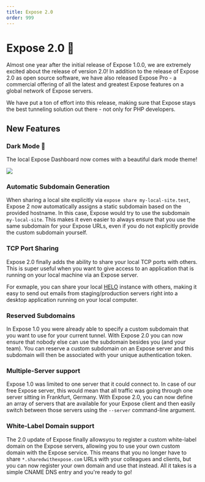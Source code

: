 ```yaml
---
title: Expose 2.0
order: 999
---
```


# Expose 2.0 🥳

Almost one year after the initial release of Expose 1.0.0, we are extremely excited about the release of version 2.0! 
In addition to the release of Expose 2.0 as open source software, we have also released Expose Pro - a commercial offering of all the latest and greatest Expose features on a global network of Expose servers.

We have put a ton of effort into this release, making sure that Expose stays the best tunneling solution out there - not only for PHP developers.

## New Features

### Dark Mode 🌚

The local Expose Dashboard now comes with a beautiful dark mode theme!

![](/img/expose_dashboard_details.png)

### Automatic Subdomain Generation

When sharing a local site explicitly via `expose share my-local-site.test`, Expose 2 now automatically assigns a static subdomain based on the provided hostname. In this case, Expose would try to use the subdomain `my-local-site`. This makes it even easier to always ensure that you use the same subdomain for your Expose URLs, even if you do not explicitly provide the custom subdomain yourself.

### TCP Port Sharing

Expose 2.0 finally adds the ability to share your local TCP ports with others. This is super useful when you want to give access to an application that is running on your local machine via an Expose server.

For exmaple, you can share your local [HELO](https://usehelo.com) instance with others, making it easy to send out emails from staging/production servers right into a desktop application running on your local computer.

### Reserved Subdomains

In Expose 1.0 you were already able to specify a custom subdomain that you want to use for your current tunnel. With Expose 2.0 you can now ensure that nobody else can use the subdomain besides you (and your team). You can reserve a custom subdomain on an Expose server and this subdomain will then be associated with your unique authentication token. 

### Multiple-Server support

Expose 1.0 was limited to one server that it could connect to. In case of our free Expose server, this would mean that all traffic was going through one server sitting in Frankfurt, Germany. With Expose 2.0, you can now define an array of servers that are available for your Expose client and then easily switch between those servers using the `--server` command-line argument.

### White-Label Domain support

The 2.0 update of Expose finally allowsyou to register a custom white-label domain on the Expose servers, allowing you to use your own custom domain with the Expose service. This means that you no longer have to share `*.sharedwithexpose.com` URLs with your colleagues and clients, but you can now register your own domain and use that instead. All it takes is a simple CNAME DNS entry and you're ready to go!